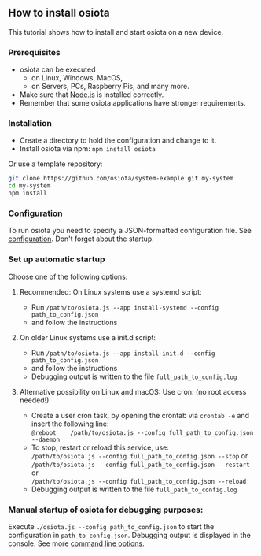 ## How to install osiota

This tutorial shows how to install and start osiota on a new device.

### Prerequisites

  + osiota can be executed
    + on Linux, Windows, MacOS,
    + on Servers, PCs, Raspberry Pis, and many more.
  + Make sure that [Node.js](http://nodejs.org/) is  installed correctly.
  + Remember that some osiota applications have stronger requirements.

### Installation

  + Create a directory to hold the configuration and change to it.
  + Install osiota via npm: `npm install osiota`
  
Or use a template repository:
  
```sh
git clone https://github.com/osiota/system-example.git my-system
cd my-system
npm install
```

### Configuration

To run osiota you need to specify a JSON-formatted configuration file. See [configuration](configuration.md). Don't forget about the startup.

### Set up automatic startup

Choose one of the following options:

1. Recommended: On Linux systems use a systemd script:
    * Run `/path/to/osiota.js --app install-systemd --config path_to_config.json`
    * and follow the instructions


2. On older Linux systems use a init.d script:
    * Run `/path/to/osiota.js --app install-init.d --config path_to_config.json`
    * and follow the instructions
    * Debugging output is written to the file `full_path_to_config.log`


3.	Alternative possibility on Linux and macOS: Use cron: (no root access needed!)
    * Create a user cron task, by opening the crontab via `crontab -e` and
    insert the following line:
    <br>`@reboot	/path/to/osiota.js --config full_path_to_config.json --daemon`
    * To stop, restart or reload this service, use:
    <br/>`/path/to/osiota.js --config full_path_to_config.json --stop` or
    <br/>`/path/to/osiota.js --config full_path_to_config.json --restart` or
    <br/>`/path/to/osiota.js --config full_path_to_config.json --reload`
    * Debugging output is written to the file `full_path_to_config.log`

### Manual startup of osiota for debugging purposes:

Execute `./osiota.js --config path_to_config.json` to start the configuration in `path_to_config.json`. Debugging output is displayed in the console.
See more [command line options](command_line_options.md).

